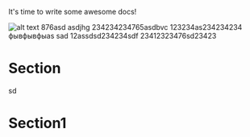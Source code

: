 It's time to write some awesome docs!

![alt text](assets/images/ng-doc.svg 'Image title')
876asd
asdjhg
234234234765asdbvc
123234as234234234
фывфывфыas sad 12assdsd234234sdf
23412323476sd23423

# Section

sd

# Section1
